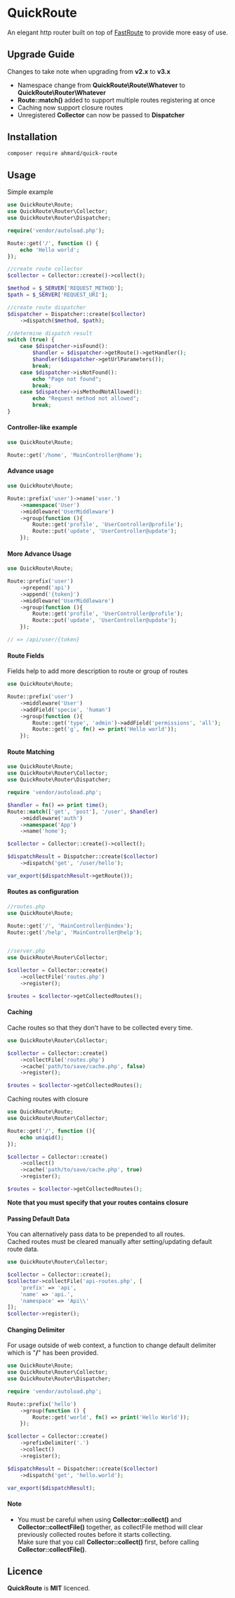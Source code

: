 # QuickRoute
An elegant http router built on top of [FastRoute](https://github.com/nikic/FastRoute) to provide more easy of use.

## Upgrade Guide
Changes to take note when upgrading from **v2.x** to **v3.x**
* Namespace change from **QuickRoute\Route\Whatever** to **QuickRoute\Router\Whatever**
* **Route::match()** added to support multiple routes registering at once
* Caching now support closure routes
* Unregistered **Collector** can now be passed to **Dispatcher**

## Installation
```bash
composer require ahmard/quick-route
```

## Usage

Simple example

```php
use QuickRoute\Route;
use QuickRoute\Router\Collector;
use QuickRoute\Router\Dispatcher;

require('vendor/autoload.php');

Route::get('/', function () {
    echo 'Hello world';
});

//create route collector
$collector = Collector::create()->collect();

$method = $_SERVER['REQUEST_METHOD'];
$path = $_SERVER['REQUEST_URI'];

//create route dispatcher
$dispatcher = Dispatcher::create($collector)
    ->dispatch($method, $path);

//determine dispatch result
switch (true) {
    case $dispatcher->isFound():
        $handler = $dispatcher->getRoute()->getHandler();
        $handler($dispatcher->getUrlParameters());
        break;
    case $dispatcher->isNotFound():
        echo "Page not found";
        break;
    case $dispatcher->isMethodNotAllowed():
        echo "Request method not allowed";
        break;
}
```

#### Controller-like example

```php
use QuickRoute\Route;

Route::get('/home', 'MainController@home');
```

#### Advance usage

```php
use QuickRoute\Route;

Route::prefix('user')->name('user.')
    ->namespace('User')
    ->middleware('UserMiddleware')
    ->group(function (){
        Route::get('profile', 'UserController@profile');
        Route::put('update', 'UserController@update');
    });
```

#### More Advance Usage

```php
use QuickRoute\Route;

Route::prefix('user')
    ->prepend('api')
    ->append('{token}')
    ->middleware('UserMiddleware')
    ->group(function (){
        Route::get('profile', 'UserController@profile');
        Route::put('update', 'UserController@update');
    });

// => /api/user/{token}
```

#### Route Fields
Fields help to add more description to route or group of routes

```php
use QuickRoute\Route;

Route::prefix('user')
    ->middleware('User')
    ->addField('specie', 'human')
    ->group(function (){
        Route::get('type', 'admin')->addField('permissions', 'all');
        Route::get('g', fn() => print('Hello world'));
    });

```

#### Route Matching
```php
use QuickRoute\Route;
use QuickRoute\Router\Collector;
use QuickRoute\Router\Dispatcher;

require 'vendor/autoload.php';

$handler = fn() => print time();
Route::match(['get', 'post'], '/user', $handler)
    ->middleware('auth')
    ->namespace('App')
    ->name('home');

$collector = Collector::create()->collect();

$dispatchResult = Dispatcher::create($collector)
    ->dispatch('get', '/user/hello');

var_export($dispatchResult->getRoute());
```

#### Routes as configuration

```php
//routes.php
use QuickRoute\Route;

Route::get('/', 'MainController@index');
Route::get('/help', 'MainController@help');


//server.php
use QuickRoute\Router\Collector;

$collector = Collector::create()
    ->collectFile('routes.php')
    ->register();

$routes = $collector->getCollectedRoutes();
```

#### Caching
Cache routes so that they don't have to be collected every time.

```php
use QuickRoute\Router\Collector;

$collector = Collector::create()
    ->collectFile('routes.php')
    ->cache('path/to/save/cache.php', false)
    ->register();

$routes = $collector->getCollectedRoutes();
```

Caching routes with closure

```php
use QuickRoute\Route;
use QuickRoute\Router\Collector;

Route::get('/', function (){
    echo uniqid();
});

$collector = Collector::create()
    ->collect()
    ->cache('path/to/save/cache.php', true)
    ->register();

$routes = $collector->getCollectedRoutes();
```
**Note that you must specify that your routes contains closure**


#### Passing Default Data
You can alternatively pass data to be prepended to all routes.
<br/>
Cached routes must be cleared manually after setting/updating default route data.

```php
use QuickRoute\Router\Collector;

$collector = Collector::create();
$collector->collectFile('api-routes.php', [
    'prefix' => 'api',
    'name' => 'api.',
    'namespace' => 'Api\\'
]);
$collector->register();
```

#### Changing Delimiter
For usage outside of web context, a function to change default delimiter which is "**/**" has been provided.

```php
use QuickRoute\Route;
use QuickRoute\Router\Collector;
use QuickRoute\Router\Dispatcher;

require 'vendor/autoload.php';

Route::prefix('hello')
    ->group(function () {
        Route::get('world', fn() => print('Hello World'));
    });

$collector = Collector::create()
    ->prefixDelimiter('.')
    ->collect()
    ->register();

$dispatchResult = Dispatcher::create($collector)
    ->dispatch('get', 'hello.world');

var_export($dispatchResult);
```

#### Note
- You must be careful when using **Collector::collect()** and **Collector::collectFile()** together, 
as collectFile method will clear previously collected routes before it starts collecting.<br/>
Make sure that you call **Collector::collect()** first, before calling **Collector::collectFile()**.
## Licence
**QuickRoute** is **MIT** licenced.
